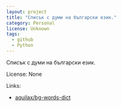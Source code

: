 ```yaml
---
layout: project
title: "Списък с думи на български език."
category: Personal
license: Unknown
tags:
  - github
  - Python
---
```


Списък с думи на български език.

License: None

Links:

* [aquilax/bg-words-dict](https://github.com/aquilax/bg-words-dict)
